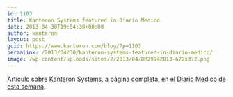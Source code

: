 ```yaml
---
id: 1103
title: Kanteron Systems featured in Diario Medico
date: 2013-04-30T19:54:39+00:00
author: kanteron
layout: post
guid: https://www.kanteron.com/blog/?p=1103
permalink: /2013/04/30/kanteron-systems-featured-in-diario-medico/
image: /wp-content/uploads/sites/2/2013/04/DM29942013-672x372.png
---
```

Artículo sobre Kanteron Systems, a página completa, en el <a title="https://www.diariomedico.com/2013/04/29/area-profesional/gestion/imagen-medica-puntera-espana-todo-mundo" href="https://www.diariomedico.com/2013/04/29/area-profesional/gestion/imagen-medica-puntera-espana-todo-mundo" target="_blank">Diario Medico de esta semana</a>.
